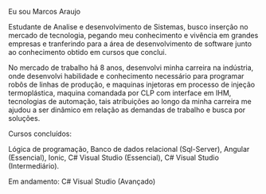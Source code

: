 Eu sou Marcos Araujo

Estudante de Analise e desenvolvimento de Sistemas, busco inserção no mercado de tecnologia, pegando meu conhecimento e vivência em grandes empresas e tranferindo para a área de desenvolvimento de software junto ao conhecimento obtido em cursos que conclui.

No mercado de trabalho há 8 anos, desenvolvi minha carreira na indústria, onde desenvolvi habilidade e conhecimento necessário para programar robôs de linhas de produção, e maquinas injetoras em processo de injeção termoplástica, maquina comandada por CLP com interface em IHM, tecnologias de automação, tais atribuições ao longo da minha carreira me ajudou a ser dinâmico em relação as demandas de trabalho e busca por soluções.

Cursos concluídos:

Lógica de programação,
Banco de dados relacional (Sql-Server),
Angular (Essencial),
Ionic,
C# Visual Studio (Essencial),
C# Visual Studio (Intermediário).

Em andamento:
C# Visual Studio (Avançado)

<!---
MarcosVaraujo/MarcosVaraujo is a ✨ special ✨ repository because its `README.md` (this file) appears on your GitHub profile.
You can click the Preview link to take a look at your changes.
--->

